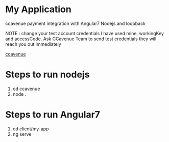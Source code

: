 # My Application

ccavenue payment integration with Angular7 Nodejs and loopback

NOTE : change your test account credentials I have used mine, workingKey and accessCode. Ask CCavenue Team to send test credentials they will reach you out immediately

[ccavenue](https://dashboard.ccavenue.com/web/contactUs.do?command=navigateContactUs)

# Steps to run nodejs
1) cd ccavenue
2) node .

# Steps to run Angular7
1) cd client/my-app
2) ng serve

<!-- The project is generated by [LoopBack](http://loopback.io). -->